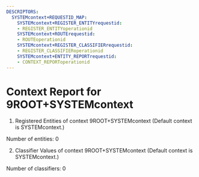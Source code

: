```yaml
---
DESCRIPTORS:
  SYSTEMcontext+REQUESTID_MAP:
    SYSTEMcontext+REGISTER_ENTITYrequestid:
    - REGISTER_ENTITYoperationid
    SYSTEMcontext+ROUTErequestid:
    - ROUTEoperationid
    SYSTEMcontext+REGISTER_CLASSIFIERrequestid:
    - REGISTER_CLASSIFIERoperationid
    SYSTEMcontext+ENTITY_REPORTrequestid:
    - CONTEXT_REPORToperationid
---
```

# Context Report for 9ROOT+SYSTEMcontext

1. Registered Entities of context 9ROOT+SYSTEMcontext
(Default context is SYSTEMcontext.)


Number of entities: 0

2. Classifier Values of context 9ROOT+SYSTEMcontext
(Default context is SYSTEMcontext.)


Number of classifiers: 0

